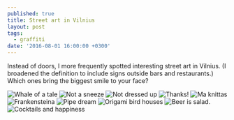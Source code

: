 ```yaml
---
published: true
title: Street art in Vilnius
layout: post
tags:
  - graffiti
date: '2016-08-01 16:00:00 +0300'
---
```

Instead of doors, I more frequently spotted interesting street art in Vilnius. (I broadened the definition to include signs outside bars and restaurants.) Which ones bring the biggest smile to your face?

<!--more-->

![Whale of a tale]({{site.baseurl}}/images/2016/07/29/street-art-in-vilnius/00.jpeg)
![Not a sneeze]({{site.baseurl}}/images/2016/07/29/street-art-in-vilnius/01.jpeg)
![Not dressed up]({{site.baseurl}}/images/2016/07/29/street-art-in-vilnius/02.jpeg)
![Thanks!]({{site.baseurl}}/images/2016/07/29/street-art-in-vilnius/03.jpeg)
![Ma knittas]({{site.baseurl}}/images/2016/07/29/street-art-in-vilnius/04.jpeg)
![Frankensteina]({{site.baseurl}}/images/2016/07/29/street-art-in-vilnius/05.jpeg)
![Pipe dream]({{site.baseurl}}/images/2016/07/29/street-art-in-vilnius/06.jpeg)
![Origami bird houses]({{site.baseurl}}/images/2016/07/29/street-art-in-vilnius/07.jpeg)
![Beer is salad.]({{site.baseurl}}/images/2016/07/29/street-art-in-vilnius/08.jpeg)
![Cocktails and happiness]({{site.baseurl}}/images/2016/07/29/street-art-in-vilnius/09.jpeg)
